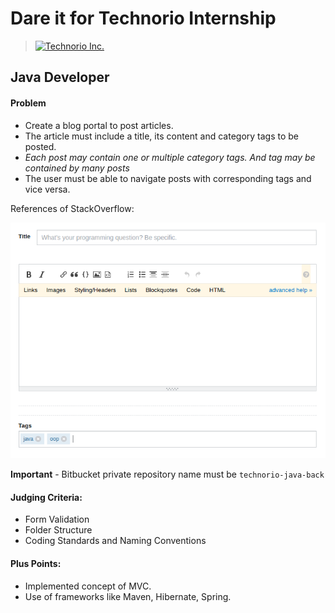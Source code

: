 # Dare it for Technorio Internship

> [![Technorio Inc.](https://technorio.com/wp-content/uploads/2015/09/small_logo.png)](https://technorio.com)

## Java Developer

#### Problem

* Create a blog portal to post articles.
* The article must include a title, its content and category tags to be posted. 
* *Each post may contain one or multiple category tags. And tag may be contained by many posts*
* The user must be able to navigate posts with corresponding tags and vice versa.

References of StackOverflow:

[![StackOverflow](picture.png)](http://stackoverflow.com/questions/ask)

**Important** - Bitbucket private repository name must be `technorio-java-back`

#### Judging Criteria:
* Form Validation
* Folder Structure 
* Coding Standards and Naming Conventions

#### Plus Points:
* Implemented concept of MVC.
* Use of frameworks like Maven, Hibernate, Spring.

